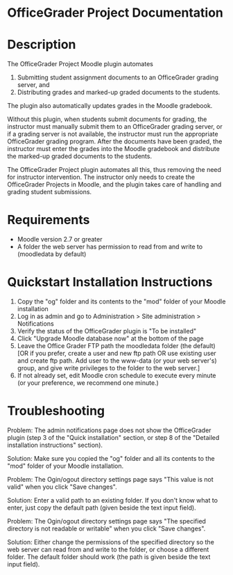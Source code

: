 # OfficeGrader Project Documentation

# Description

The OfficeGrader Project Moodle plugin automates

1. Submitting student assignment documents to an OfficeGrader grading server, and
2. Distributing grades and marked-up graded documents to the students.

The plugin also automatically updates grades in the Moodle gradebook.

Without this plugin, when students submit documents for grading, the instructor must manually submit them to an OfficeGrader grading server, or if a grading server is not available, the instructor must run the appropriate OfficeGrader grading program. After the documents have been graded, the instructor must enter the grades into the Moodle gradebook and distribute the marked-up graded documents to the students.

The OfficeGrader Project plugin automates all this, thus removing the need for instructor intervention. The instructor only needs to create the OfficeGrader Projects in Moodle, and the plugin takes care of handling and grading student submissions.

# Requirements

- Moodle version 2.7 or greater
- A folder the web server has permission to read from and write to (moodledata by default)

# Quickstart Installation Instructions

1. Copy the &quot;og&quot; folder and its contents to the &quot;mod&quot; folder of your Moodle installation
2. Log in as admin and go to Administration &gt; Site administration &gt; Notifications
3. Verify the status of the OfficeGrader plugin is &quot;To be installed&quot;
4. Click &quot;Upgrade Moodle database now&quot; at the bottom of the page
5. Leave the Office Grader FTP path the moodledata folder (the default) [OR if you prefer, create a user and new ftp path OR use existing user and create ftp path. Add user to the www-data (or your web server&#39;s) group, and give write privileges to the folder to the web server.]
6. If not already set, edit Moodle cron schedule to execute every minute (or your preference, we recommend one minute.)

# Troubleshooting

Problem: The admin notifications page does not show the OfficeGrader plugin (step 3 of the &quot;Quick installation&quot; section, or step 8 of the &quot;Detailed installation instructions&quot; section).

Solution: Make sure you copied the &quot;og&quot; folder and all its contents to the &quot;mod&quot; folder of your Moodle installation.

Problem: The Ogin/ogout directory settings page says &quot;This value is not valid&quot; when you click &quot;Save changes&quot;.

Solution: Enter a valid path to an existing folder. If you don&#39;t know what to enter, just copy the default path (given beside the text input field).

Problem: The Ogin/ogout directory settings page says &quot;The specified directory is not readable or writable&quot; when you click &quot;Save changes&quot;.

Solution: Either change the permissions of the specified directory so the web server can read from and write to the folder, or choose a different folder. The default folder should work (the path is given beside the text input field).
